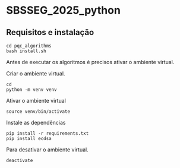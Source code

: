 # SBSSEG_2025_python
## Requisitos e instalação
```
cd pqc_algorithms
bash install.sh
```
Antes de executar os algoritmos é precisos ativar o ambiente virtual.

Criar o ambiente virtual.
```
cd
python -m venv venv
```

Ativar o ambiente virtual
```
source venv/bin/activate
```

Instale as dependências
```
pip install -r requirements.txt
pip install ecdsa
```

Para desativar o ambiente virtual.
```
deactivate
```

